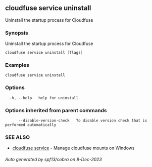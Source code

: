 ## cloudfuse service uninstall

Uninstall the startup process for Cloudfuse

### Synopsis

Uninstall the startup process for Cloudfuse

```
cloudfuse service uninstall [flags]
```

### Examples

```
cloudfuse service uninstall
```

### Options

```
  -h, --help   help for uninstall
```

### Options inherited from parent commands

```
      --disable-version-check   To disable version check that is performed automatically
```

### SEE ALSO

* [cloudfuse service](cloudfuse_service.md)	 - Manage cloudfuse mounts on Windows

###### Auto generated by spf13/cobra on 8-Dec-2023
